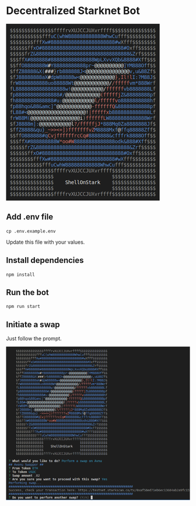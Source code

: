 # Decentralized Starknet Bot

![Alt text](./images/image.png)

## Add .env file

```
cp .env.example.env
```
Update this file with your values.

## Install dependencies

```
npm install
```

## Run the bot

```
npm run start
```
## Initiate a swap

Just follow the prompt.

![Alt text](images/swap.png)